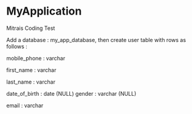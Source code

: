 # MyApplication
Mitrais Coding Test

Add a database : my_app_database, then create user table with rows as follows :

mobile_phone  : varchar

first_name    : varchar

last_name     : varchar

date_of_birth : date (NULL)
gender        : varchar (NULL)

email         : varchar
